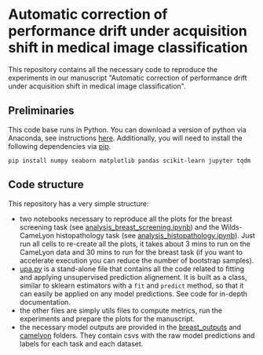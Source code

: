 # Automatic correction of performance drift under acquisition shift in medical image classification 

This repository contains all the necessary code to reproduce the experiments in our manuscript "Automatic correction of performance drift under acquisition shift in medical image classification". 


## Preliminaries

This code base runs in Python. You can download a version of python via Anaconda, see instructions [here](https://docs.conda.io/en/latest/miniconda.html).
Additionally, you will need to install the following dependencies via [pip](https://pip.pypa.io/en/stable/installation/).
```
pip install numpy seaborn matplotlib pandas scikit-learn jupyter tqdm
```


## Code structure
This repository has a very simple structure:
* two notebooks necessary to reproduce all the plots for the breast screening task (see [analysis_breast_screening.ipynb](analysis_breast_screening.ipynb)) and the Wilds-CameLyon histopathology task (see [analysis_histopathology.ipynb](analysis_histopathology.ipynb)). Just run all cells to re-create all the plots, it takes about 3 mins to run on the CameLyon data and 30 mins to run for the breast task (if you want to accelerate execution you can reduce the number of bootstrap samples).
* [upa.py](upa.py) is a stand-alone file that contains all the code related to fitting and applying unsupervised prediction alignement. It is built as a class, similar to sklearn estimators with a ``fit`` and ``predict`` method, so that it can easily be applied on any model predictions. See code for in-depth documentation.
* the other files are simply utils files to compute metrics, run the experiments and prepare the plots for the manuscript.
* the necessary model outputs are provided in the [breast_outputs](breast_outputs) and [camelyon](camelyon) folders. They contain csvs with the raw model predictions and labels for each task and each dataset. 
